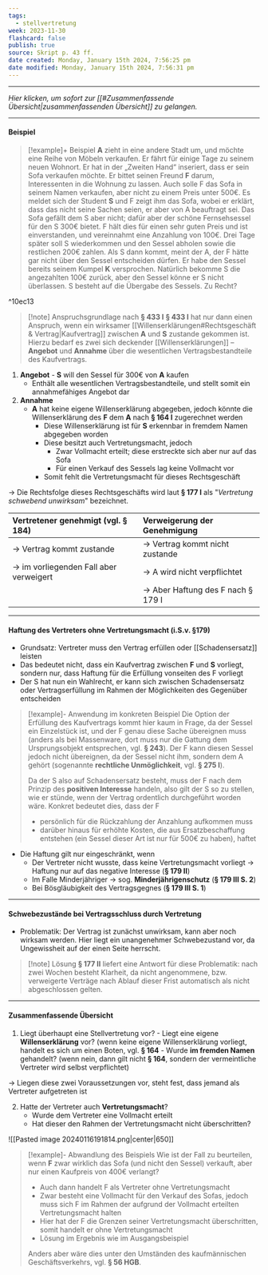 ```yaml
---
tags:
  - stellvertretung
week: 2023-11-30
flashcard: false
publish: true
source: Skript p. 43 ff.
date created: Monday, January 15th 2024, 7:56:25 pm
date modified: Monday, January 15th 2024, 7:56:31 pm
---
```

***
*Hier klicken, um sofort zur [[#Zusammenfassende Übersicht|zusammenfassenden Übersicht]] zu gelangen.*
***
#### Beispiel

> [!example]+ Beispiel 
> **A** zieht in eine andere Stadt um, und möchte eine Reihe von Möbeln verkaufen. Er fährt für einige Tage zu seinem neuen Wohnort. Er hat in der „Zweiten Hand“ inseriert, dass er sein Sofa verkaufen möchte. Er bittet seinen Freund **F** darum, Interessenten in die Wohnung zu lassen. Auch solle F das Sofa in seinem Namen verkaufen, aber nicht zu einem Preis unter 500€. Es meldet sich der Student **S** und F zeigt ihm das Sofa, wobei er erklärt, dass das nicht seine Sachen seien, er aber von A beauftragt sei. Das Sofa gefällt dem S aber nicht; dafür aber der schöne Fernsehsessel für den S 300€ bietet. F hält dies für einen sehr guten Preis und ist einverstanden, und vereinnahmt eine Anzahlung von 100€. Drei Tage später soll S wiederkommen und den Sessel abholen sowie die restlichen 200€ zahlen. Als S dann kommt, meint der A, der F hätte gar nicht über den Sessel entscheiden dürfen. Er habe den Sessel bereits seinem Kumpel **K** versprochen. Natürlich bekomme S die angezahlten 100€ zurück, aber den Sessel könne er S nicht überlassen. S besteht auf die Übergabe des Sessels. Zu Recht?

^10ec13

> [!note] Anspruchsgrundlage nach **§ 433 I** 
> **§ 433 I** hat nur dann einen Anspruch, wenn ein wirksamer [[Willenserklärungen#Rechtsgeschäft & Vertrag|Kaufvertrag]] zwischen **A** und **S** zustande gekommen ist. Hierzu bedarf es zwei sich deckender [[Willenserklärungen]] – **Angebot** und **Annahme** über die wesentlichen Vertragsbestandteile des Kaufvertrags.

1. **Angebot** - **S** will den Sessel für 300€ von **A** kaufen
	- Enthält alle wesentlichen Vertragsbestandteile, und stellt somit ein annahmefähiges Angebot dar
2. **Annahme**
	- **A** hat keine eigene Willenserklärung abgegeben, jedoch könnte die Willenserklärung des **F** dem **A** nach **§ 164 I** zugerechnet werden
		- Diese Willenserklärung ist für **S** erkennbar in fremdem Namen abgegeben worden
		- Diese besitzt auch Vertretungsmacht, jedoch
			- Zwar Vollmacht erteilt; diese erstreckte sich aber nur auf das Sofa
			- Für einen Verkauf des Sessels lag keine Vollmacht vor
		- Somit fehlt die Vertretungsmacht für dieses Rechtsgeschäft

$\longrightarrow$ Die Rechtsfolge dieses Rechtsgeschäfts wird laut **§ 177 I** als "*Vertretung schwebend unwirksam*" bezeichnet.

| Vertretener genehmigt (vgl. § 184) | Verweigerung der Genehmigung |
| :--- | :--- |
| $\rightarrow$ Vertrag kommt zustande | $\rightarrow$ Vertrag kommt nicht zustande |
| $\rightarrow$ im vorliegenden Fall aber verweigert | $\rightarrow$ A wird nicht verpflichtet |
|  | $\rightarrow$ Aber Haftung des F nach § 179 I |

***
#### Haftung des Vertreters ohne Vertretungsmacht (i.S.v. §179)

- Grundsatz: Vertreter muss den Vertrag erfüllen oder [[Schadensersatz]] leisten
- Das bedeutet nicht, dass ein Kaufvertrag zwischen **F** und **S** vorliegt, sondern nur, dass Haftung für die Erfüllung vonseiten des F vorliegt
- Der S hat nun ein Wahlrecht, er kann sich zwischen Schadensersatz oder Vertragserfüllung im Rahmen der Möglichkeiten des Gegenüber entscheiden

> [!example]- Anwendung im konkreten Beispiel 
> Die Option der Erfüllung des Kaufvertrags kommt hier kaum in Frage, da der Sessel ein Einzelstück ist, und der F genau diese Sache übereignen muss (anders als bei Massenware, dort muss nur die Gattung dem Ursprungsobjekt entsprechen, vgl. **§ 243**). Der F kann diesen Sessel jedoch nicht übereignen, da der Sessel nicht ihm, sondern dem A gehört (sogenannte **rechtliche Unmöglichkeit**, vgl. **§ 275 I**).
> 
> Da der S also auf Schadensersatz besteht, muss der F nach dem Prinzip des **positiven Interesse** handeln, also gilt der S so zu stellen, wie er stünde, wenn der Vertrag ordentlich durchgeführt worden wäre. Konkret bedeutet dies, dass der F
> - persönlich für die Rückzahlung der Anzahlung aufkommen muss
> - darüber hinaus für erhöhte Kosten, die aus Ersatzbeschaffung entstehen (ein Sessel dieser Art ist nur für 500€ zu haben), haftet

- Die Haftung gilt nur eingeschränkt, wenn
	- Der Vertreter nicht wusste, dass keine Vertretungsmacht vorliegt → Haftung nur auf das negative Interesse (**§ 179 II**)
	- Im Falle Minderjähriger $\longrightarrow$ sog. **Minderjährigenschutz** (**§ 179 III S. 2**)
	- Bei Bösgläubigkeit des Vertragsgegnes (**§ 179 III S. 1**)

***
#### Schwebezustände bei Vertragsschluss durch Vertretung

- Problematik: Der Vertrag ist zunächst unwirksam, kann aber noch wirksam werden. Hier liegt ein unangenehmer Schwebezustand vor, da Ungewissheit auf der einen Seite herrscht.

> [!note] Lösung 
> **§ 177 II** liefert eine Antwort für diese Problematik: nach zwei Wochen besteht Klarheit, da nicht angenommene, bzw. verweigerte Verträge nach Ablauf dieser Frist automatisch als nicht abgeschlossen gelten.

***
#### Zusammenfassende Übersicht

  1. Liegt überhaupt eine Stellvertretung vor?
	- Liegt eine eigene **Willenserklärung** vor? (wenn keine eigene Willenserklärung vorliegt, handelt es sich um einen Boten, vgl. **§ 164**
	- Wurde **im fremden Namen** gehandelt? (wenn nein, dann gilt nicht **§ 164**, sondern der vermeintliche Vertreter wird selbst verpflichtet)

→ Liegen diese zwei Voraussetzungen vor, steht fest, dass jemand als Vertreter aufgetreten ist

2. Hatte der Vertreter auch **Vertretungsmacht**?
	- Wurde dem Vertreter eine Vollmacht erteilt
	- Hat dieser den Rahmen der Vertretungsmacht nicht überschritten?

![[Pasted image 20240116191814.png|center|650]]

> [!example]- Abwandlung des Beispiels 
> Wie ist der Fall zu beurteilen, wenn **F** zwar wirklich das Sofa (und nicht den Sessel) verkauft, aber nur einen Kaufpreis von 400€ verlangt?
> - Auch dann handelt F als Vertreter ohne Vertretungsmacht
> - Zwar besteht eine Vollmacht für den Verkauf des Sofas, jedoch muss sich F im Rahmen der aufgrund der Vollmacht erteilten Vertretungsmacht halten
> - Hier hat der F die Grenzen seiner Vertretungsmacht überschritten, somit handelt er ohne Vertretungsmacht
> - Lösung im Ergebnis wie im Ausgangsbeispiel
> 
> Anders aber wäre dies unter den Umständen des kaufmännischen Geschäftsverkehrs, vgl. **§ 56 HGB**.

